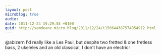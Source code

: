 ```yaml
---
layout: post
microblog: true
audio: 
date: 2011-12-24 19:29:55 +0100
guid: http://samdeane.micro.blog/2011/12/24/t150644387574054912.html
---
```

@abizern I'd really like a Les Paul, but despite two fretted &amp; one fretless bass, 2 ukeleles and an old classical, I don't have an electric!
